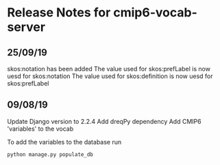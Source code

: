 # Release Notes for cmip6-vocab-server

## 25/09/19

skos:notation has been added
The value used for skos:prefLabel is now uesd for skos:notation
The value used for skos:definition is now uesd for skos:prefLabel


## 09/08/19

Update Django version to 2.2.4
Add dreqPy dependency
Add CMIP6 'variables' to the vocab

To add the variables to the database run

```
python manage.py populate_db
```
